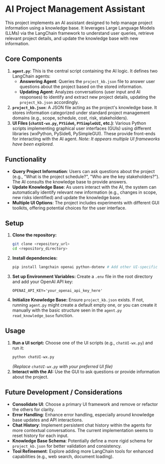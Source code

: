 # AI Project Management Assistant

This project implements an AI assistant designed to help manage project information using a knowledge base. It leverages Large Language Models (LLMs) via the LangChain framework to understand user queries, retrieve relevant project details, and update the knowledge base with new information.

## Core Components

1.  **`agent.py`**: This is the central script containing the AI logic. It defines two LangChain agents:
    *   **Answering Agent**: Queries the `project_kb.json` file to answer user questions about the project based on the stored information.
    *   **Updating Agent**: Analyzes conversations (user input and AI responses) to identify and extract new project details, updating the `project_kb.json` accordingly.
2.  **`project_kb.json`**: A JSON file acting as the project's knowledge base. It stores information categorized under standard project management domains (e.g., scope, schedule, cost, risk, stakeholders).
3.  **UI Files (`chatUI-wx.py`, `PYSide6`, `PYSimpleGUI`, etc.)**: Various Python scripts implementing graphical user interfaces (GUIs) using different libraries (wxPython, PySide6, PySimpleGUI). These provide front-ends for interacting with the AI agent. *Note: It appears multiple UI frameworks have been explored.*

## Functionality

*   **Query Project Information**: Users can ask questions about the project (e.g., "What is the project schedule?", "Who are the key stakeholders?"). The AI consults the knowledge base to provide answers.
*   **Update Knowledge Base**: As users interact with the AI, the system can automatically identify relevant new information (e.g., changes in scope, new risks identified) and update the knowledge base.
*   **Multiple UI Options**: The project includes experiments with different GUI toolkits, offering potential choices for the user interface.

## Setup

1.  **Clone the repository:**
    ```bash
    git clone <repository_url>
    cd <repository_directory>
    ```
2.  **Install dependencies:**
    ```bash
    pip install langchain openai python-dotenv # Add other UI-specific dependencies (e.g., wxPython, PySide6, PySimpleGUI) if needed
    ```
3.  **Set up Environment Variables:** Create a `.env` file in the root directory and add your OpenAI API key:
    ```
    OPENAI_API_KEY='your_openai_api_key_here'
    ```
4.  **Initialize Knowledge Base:** Ensure `project_kb.json` exists. If not, running `agent.py` might create a default empty one, or you can create it manually with the basic structure seen in the `agent.py` `read_knowledge_base` function.

## Usage

1.  **Run a UI script:** Choose one of the UI scripts (e.g., `chatUI-wx.py`) and run it:
    ```bash
    python chatUI-wx.py
    ```
    *(Replace `chatUI-wx.py` with your preferred UI file)*
2.  **Interact with the AI:** Use the GUI to ask questions or provide information about the project.

## Future Development / Considerations

*   **Consolidate UI**: Choose a primary UI framework and remove or refactor the others for clarity.
*   **Error Handling**: Enhance error handling, especially around knowledge base updates and API interactions.
*   **Chat History**: Implement persistent chat history within the agents for more contextual conversations. The current implementation seems to reset history for each input.
*   **Knowledge Base Schema**: Potentially define a more rigid schema for `project_kb.json` for better validation and consistency.
*   **Tool Refinement**: Explore adding more LangChain tools for enhanced capabilities (e.g., web search, document loading). 